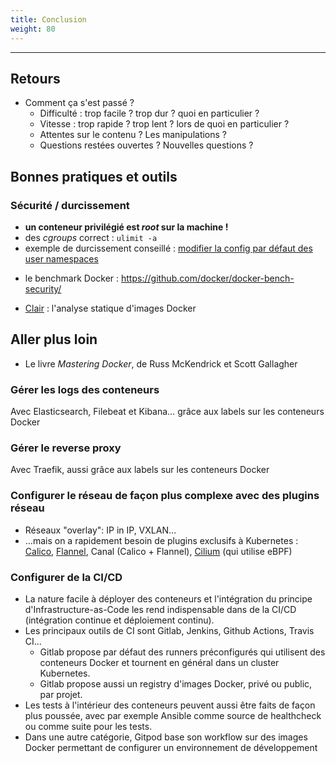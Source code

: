 ```yaml
---
title: Conclusion
weight: 80
---
```


<!-- # Docker en production -->

---

## Retours

- Comment ça s'est passé ?
  - Difficulté : trop facile ? trop dur ? quoi en particulier ?
  - Vitesse : trop rapide ? trop lent ? lors de quoi en particulier ?
  - Attentes sur le contenu ? Les manipulations ?
  - Questions restées ouvertes ? Nouvelles questions ?

## Bonnes pratiques et outils

### Sécurité / durcissement

- **un conteneur privilégié est _root_ sur la machine !**
- des _cgroups_ correct : `ulimit -a`
- exemple de durcissement conseillé : [modifier la config par défaut des user namespaces](https://medium.com/@mccode/processes-in-containers-should-not-run-as-root-2feae3f0df3b)

<!-- Exemple de renforcement :
```bash
vim /etc/docker/daemon.json
adduser docker-userns -s /bin/false
service docker restart
cat /etc/subuid
cat /etc/passwd
docker run -d -it alpine sh
docker ps
htop
``` -->

- le benchmark Docker : <https://github.com/docker/docker-bench-security/>

- [Clair](https://github.com/quay/clair) : l'analyse statique d'images Docker

## Aller plus loin

- Le livre _Mastering Docker_, de Russ McKendrick et Scott Gallagher

### Gérer les logs des conteneurs

Avec Elasticsearch, Filebeat et Kibana… grâce aux labels sur les conteneurs Docker

### Gérer le reverse proxy

Avec Traefik, aussi grâce aux labels sur les conteneurs Docker

### Configurer le réseau de façon plus complexe avec des plugins réseau

- Réseaux "overlay": IP in IP, VXLAN…
- …mais on a rapidement besoin de plugins exclusifs à Kubernetes : [Calico](https://github.com/projectcalico/calico), [Flannel](https://github.com/coreos/flannel/), Canal (Calico + Flannel), [Cilium](https://github.com/cilium/cilium) (qui utilise eBPF)

### Configurer de la CI/CD

- La nature facile à déployer des conteneurs et l'intégration du principe d'Infrastructure-as-Code les rend indispensable dans de la CI/CD (intégration continue et déploiement continu).
- Les principaux outils de CI sont Gitlab, Jenkins, Github Actions, Travis CI…
  - Gitlab propose par défaut des runners préconfigurés qui utilisent des conteneurs Docker et tournent en général dans un cluster Kubernetes.
  - Gitlab propose aussi un registry d'images Docker, privé ou public, par projet.
- Les tests à l'intérieur des conteneurs peuvent aussi être faits de façon plus poussée, avec par exemple Ansible comme source de healthcheck ou comme suite pour les tests.
- Dans une autre catégorie, Gitpod base son workflow sur des images Docker permettant de configurer un environnement de développement

<!--

# Monitorer des conteneurs

Avec Portainer

--- -->

<!--
# Tests sur des conteneurs

Ansible comme source de healthcheck

--- -->

<!-- # Exemples de cas pratiques :

Présentation d'un workflow Docker, du développement à la production -->
